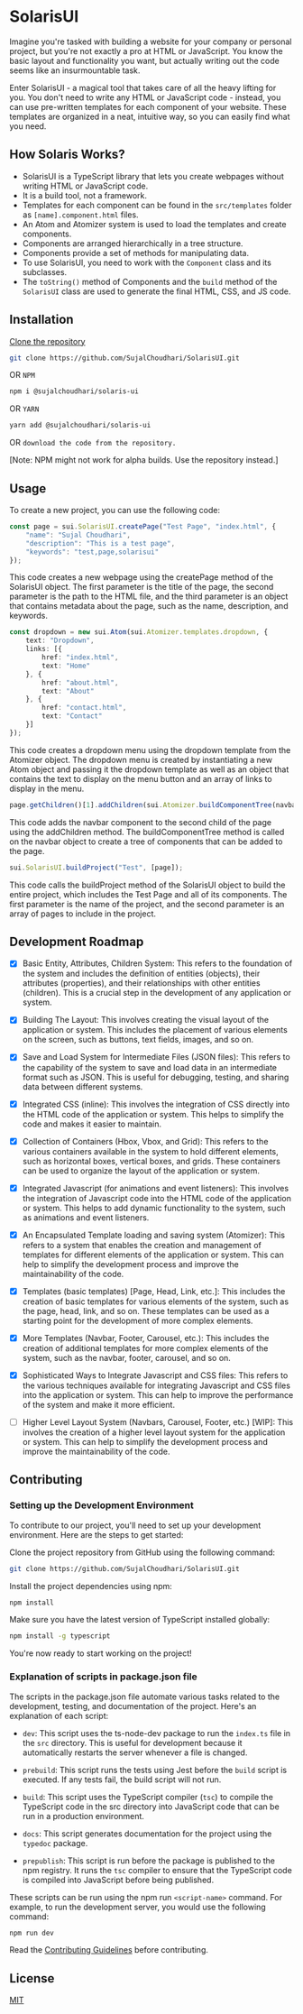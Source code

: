 # SolarisUI
Imagine you're tasked with building a website for your company or personal project, but you're not exactly a pro at HTML or JavaScript. You know the basic layout and functionality you want, but actually writing out the code seems like an insurmountable task.

Enter SolarisUI - a magical tool that takes care of all the heavy lifting for you. You don't need to write any HTML or JavaScript code - instead, you can use pre-written templates for each component of your website. These templates are organized in a neat, intuitive way, so you can easily find what you need.


## How Solaris Works?
- SolarisUI is a TypeScript library that lets you create webpages without writing HTML or JavaScript code.
- It is a build tool, not a framework.
- Templates for each component can be found in the `src/templates` folder as `[name].component.html` files.
- An Atom and Atomizer system is used to load the templates and create components.
- Components are arranged hierarchically in a tree structure.
- Components provide a set of methods for manipulating data.
- To use SolarisUI, you need to work with the `Component` class and its subclasses.
- The `toString()` method of Components and the `build` method of the `SolarisUI` class are used to generate the final HTML, CSS, and JS code.

## Installation

[Clone the repository](https://github.com/SujalChoudhari/SolarisUI)

```bash
git clone https://github.com/SujalChoudhari/SolarisUI.git
```

OR `NPM`
```bash
npm i @sujalchoudhari/solaris-ui
```

OR `YARN`
```bash
yarn add @sujalchoudhari/solaris-ui
```
OR `download the code from the repository.`

[Note: NPM might not work for alpha builds. Use the repository instead.]

## Usage

To create a new project, you can use the following code:

```ts
const page = sui.SolarisUI.createPage("Test Page", "index.html", {
    "name": "Sujal Choudhari",
    "description": "This is a test page",
    "keywords": "test,page,solarisui"
});

```
This code creates a new webpage using the createPage method of the SolarisUI object. The first parameter is the title of the page, the second parameter is the path to the HTML file, and the third parameter is an object that contains metadata about the page, such as the name, description, and keywords. 

```ts
const dropdown = new sui.Atom(sui.Atomizer.templates.dropdown, {
    text: "Dropdown",
    links: [{
        href: "index.html",
        text: "Home"
    }, {
        href: "about.html",
        text: "About"
    }, {
        href: "contact.html",
        text: "Contact"
    }]
});

```
This code creates a dropdown menu using the dropdown template from the Atomizer object. The dropdown menu is created by instantiating a new Atom object and passing it the dropdown template as well as an object that contains the text to display on the menu button and an array of links to display in the menu.


```ts
page.getChildren()[1].addChildren(sui.Atomizer.buildComponentTree(navbar.toString()));

```
This code adds the navbar component to the second child of the page using the addChildren method. The buildComponentTree method is called on the navbar object to create a tree of components that can be added to the page.

```ts
sui.SolarisUI.buildProject("Test", [page]);

```
This code calls the buildProject method of the SolarisUI object to build the entire project, which includes the Test Page and all of its components. The first parameter is the name of the project, and the second parameter is an array of pages to include in the project.

## Development Roadmap

- [x] Basic Entity, Attributes, Children System: This refers to the foundation of the system and includes the definition of entities (objects), their attributes (properties), and their relationships with other entities (children). This is a crucial step in the development of any application or system.

- [x] Building The Layout: This involves creating the visual layout of the application or system. This includes the placement of various elements on the screen, such as buttons, text fields, images, and so on.

- [x] Save and Load System for Intermediate Files (JSON files): This refers to the capability of the system to save and load data in an intermediate format such as JSON. This is useful for debugging, testing, and sharing data between different systems.

- [x] Integrated CSS (inline): This involves the integration of CSS directly into the HTML code of the application or system. This helps to simplify the code and makes it easier to maintain.

- [x] Collection of Containers (Hbox, Vbox, and Grid): This refers to the various containers available in the system to hold different elements, such as horizontal boxes, vertical boxes, and grids. These containers can be used to organize the layout of the application or system.

- [x] Integrated Javascript (for animations and event listeners): This involves the integration of Javascript code into the HTML code of the application or system. This helps to add dynamic functionality to the system, such as animations and event listeners.

- [x] An Encapsulated Template loading and saving system (Atomizer): This refers to a system that enables the creation and management of templates for different elements of the application or system. This can help to simplify the development process and improve the maintainability of the code.

- [x] Templates (basic templates) [Page, Head, Link, etc.]: This includes the creation of basic templates for various elements of the system, such as the page, head, link, and so on. These templates can be used as a starting point for the development of more complex elements.

- [x] More Templates (Navbar, Footer, Carousel, etc.): This includes the creation of additional templates for more complex elements of the system, such as the navbar, footer, carousel, and so on.

- [x] Sophisticated Ways to Integrate Javascript and CSS files: This refers to the various techniques available for integrating Javascript and CSS files into the application or system. This can help to improve the performance of the system and make it more efficient.

- [ ] Higher Level Layout System (Navbars, Carousel, Footer, etc.) [WIP]: This involves the creation of a higher level layout system for the application or system. This can help to simplify the development process and improve the maintainability of the code.

## Contributing
### Setting up the Development Environment
To contribute to our project, you'll need to set up your development environment. Here are the steps to get started:

Clone the project repository from GitHub using the following command:
```bash
git clone https://github.com/SujalChoudhari/SolarisUI.git
```
Install the project dependencies using npm:
```bash
npm install
```
Make sure you have the latest version of TypeScript installed globally:
```bash
npm install -g typescript
```
You're now ready to start working on the project!

### Explanation of scripts in package.json file
The scripts in the package.json file automate various tasks related to the development, testing, and documentation of the project. Here's an explanation of each script:

* `dev`: This script uses the ts-node-dev package to run the `index.ts` file in the `src` directory. This is useful for development because it automatically restarts the server whenever a file is changed.

* `prebuild`: This script runs the tests using Jest before the `build` script is executed. If any tests fail, the build script will not run.

* `build`: This script uses the TypeScript compiler (`tsc`) to compile the TypeScript code in the src directory into JavaScript code that can be run in a production environment.

* `docs`: This script generates documentation for the project using the `typedoc` package.

* `prepublish`: This script is run before the package is published to the npm registry. It runs the `tsc` compiler to ensure that the TypeScript code is compiled into JavaScript before being published.

These scripts can be run using the npm run `<script-name>` command. For example, to run the development server, you would use the following command:

```bash
npm run dev
```

Read the [Contributing Guidelines](https://github.com/SujalChoudhari/SolarisUI/blob/dev/CONTRIBUTING.md) before contributing.



## License
[MIT](https://github.com/SujalChoudhari/SolarisUI/blob/main/LICENSE)
